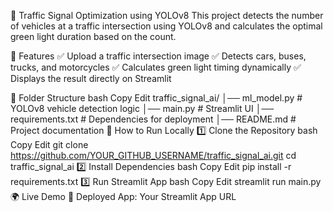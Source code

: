 🚦 Traffic Signal Optimization using YOLOv8
This project detects the number of vehicles at a traffic intersection using YOLOv8 and calculates the optimal green light duration based on the count.

🔧 Features
✅ Upload a traffic intersection image
✅ Detects cars, buses, trucks, and motorcycles
✅ Calculates green light timing dynamically
✅ Displays the result directly on Streamlit

📂 Folder Structure
bash
Copy
Edit
traffic_signal_ai/
│── ml_model.py          # YOLOv8 vehicle detection logic
│── main.py              # Streamlit UI
│── requirements.txt     # Dependencies for deployment
│── README.md            # Project documentation
🚀 How to Run Locally
1️⃣ Clone the Repository
bash
Copy
Edit
git clone https://github.com/YOUR_GITHUB_USERNAME/traffic_signal_ai.git
cd traffic_signal_ai
2️⃣ Install Dependencies
bash
Copy
Edit
pip install -r requirements.txt
3️⃣ Run Streamlit App
bash
Copy
Edit
streamlit run main.py
🌍 Live Demo
🔗 Deployed App: Your Streamlit App URL









